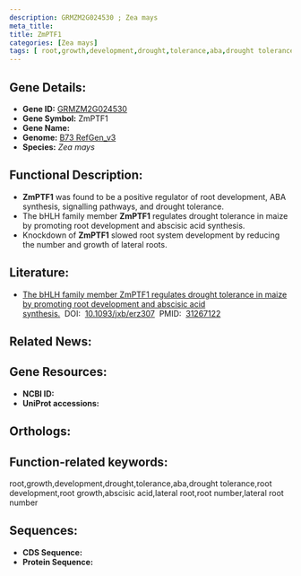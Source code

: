 ```yaml
---
description: GRMZM2G024530 ; Zea mays
meta_title:
title: ZmPTF1
categories: [Zea mays]
tags: [ root,growth,development,drought,tolerance,aba,drought tolerance,root development,root growth,abscisic acid,lateral root,root number,lateral root number ]
---
```


## Gene Details:
- **Gene ID:**	[GRMZM2G024530]()
- **Gene Symbol:** ZmPTF1
- **Gene Name:** 
- **Genome:** [B73 RefGen_v3]()
- **Species:** *Zea mays*

## Functional Description:
   - **ZmPTF1** was found to be a positive regulator of root development, ABA synthesis, signalling pathways, and drought tolerance.
   - The bHLH family member **ZmPTF1** regulates drought tolerance in maize by promoting root development and abscisic acid synthesis.
   - Knockdown of **ZmPTF1** slowed root system development by reducing the number and growth of lateral roots.

## Literature:
   - [The bHLH family member ZmPTF1 regulates drought tolerance in maize by promoting root development and abscisic acid synthesis.]( https://academic.oup.com/jxb/article/70/19/5471/5527430?login=true)&nbsp;&nbsp;DOI:&nbsp;&nbsp;[10.1093/jxb/erz307](https://academic.oup.com/jxb/article/70/19/5471/5527430?login=true)&nbsp;&nbsp;PMID:&nbsp;&nbsp;[31267122](https://pubmed.ncbi.nlm.nih.gov/31267122/)

## Related News:

## Gene Resources:
- **NCBI ID:** [](https://www.ncbi.nlm.nih.gov/gene/?term=)
- **UniProt accessions:** [](https://www.uniprot.org/uniprotkb//entry)

## Orthologs:

## Function-related keywords:
root,growth,development,drought,tolerance,aba,drought tolerance,root development,root growth,abscisic acid,lateral root,root number,lateral root number

## Sequences:
- **CDS Sequence:**
- **Protein Sequence:**
